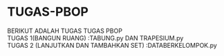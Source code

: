 # TUGAS-PBOP 
BERIKUT ADALAH TUGAS TUGAS PBOP <br/>
TUGAS 1(BANGUN RUANG) :TABUNG.py DAN TRAPESIUM.py <br/>
TUGAS 2 (LANJUTKAN DAN TAMBAHKAN SET) :DATABERKELOMPOK.py <br/>

